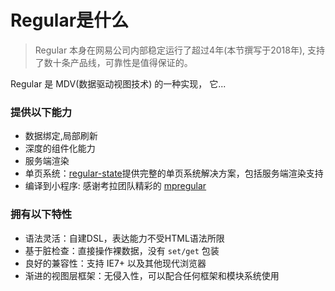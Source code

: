 
# Regular是什么

> Regular 本身在网易公司内部稳定运行了超过4年(本节撰写于2018年), 支持了数十条产品线，可靠性是值得保证的。

Regular 是 MDV(数据驱动视图技术) 的一种实现， 它...


### 提供以下能力

- 数据绑定,局部刷新
- 深度的组件化能力
- 服务端渲染
- 单页系统：[regular-state](https://regularjs.github.io/regular-state/)提供完整的单页系统解决方案，包括服务端渲染支持
- 编译到小程序: 感谢考拉团队精彩的 [mpregular](https://github.com/kaola-fed/mpregular)


### 拥有以下特性

- 语法灵活：自建DSL，表达能力不受HTML语法所限
- 基于脏检查：直接操作裸数据，没有 `set/get` 包装
- 良好的兼容性：支持 IE7+ 以及其他现代浏览器
- 渐进的视图层框架：无侵入性，可以配合任何框架和模块系统使用





